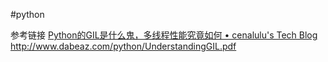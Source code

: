 #python



参考链接
[Python的GIL是什么鬼，多线程性能究竟如何 • cenalulu's Tech Blog](http://cenalulu.github.io/python/gil-in-python/)
http://www.dabeaz.com/python/UnderstandingGIL.pdf